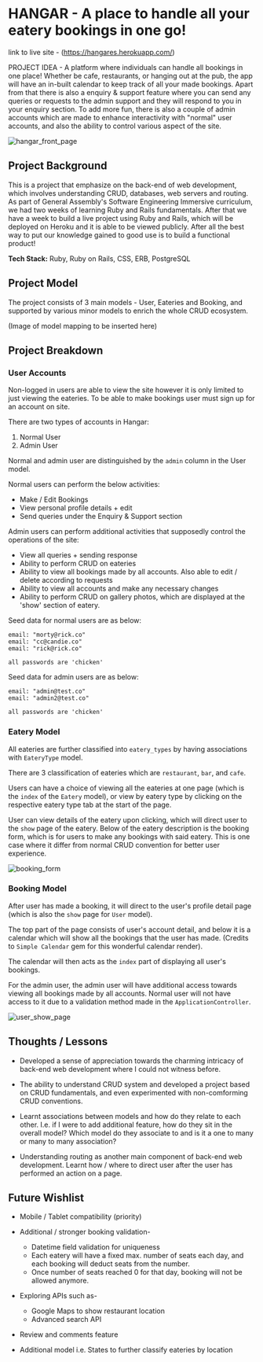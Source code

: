 # **HANGAR - A place to handle all your eatery bookings in one go!**

link to live site - (https://hangares.herokuapp.com/)

PROJECT IDEA - A platform where individuals can handle all bookings in one place! Whether be cafe, restaurants, or hanging out at the pub, the app will have an in-built calendar to keep track of all your made bookings. Apart from that there is also a enquiry & support feature where you can send any queries or requests to the admin support and they will respond to you in your enquiry section. To add more fun, there is also a couple of admin accounts which are made to enhance interactivity with "normal" user accounts, and also the ability to control various aspect of the site. 

![hangar_front_page](https://res.cloudinary.com/dpu8e4ucu/image/upload/v1662288366/Project%201%20Images/Screen_Shot_2022-09-04_at_8.38.01_pm_x9qbvj.png)

## **Project Background**

This is a project that emphasize on the back-end of web development, which involves understanding CRUD, databases, web servers and routing. As part of General Assembly's Software Engineering Immersive curriculum, we had two weeks of learning Ruby and Rails fundamentals. After that we have a week to build a live project using Ruby and Rails, which will be deployed on Heroku and it is able to be viewed publicly. After all the best way to put our knowledge gained to good use is to build a functional product!

**Tech Stack:** Ruby, Ruby on Rails, CSS, ERB, PostgreSQL

## **Project Model**

The project consists of 3 main models - User, Eateries and Booking, and supported by various minor models to enrich the whole CRUD ecosystem. 

(Image of model mapping to be inserted here)

## **Project Breakdown**

### **User Accounts**

Non-logged in users are able to view the site however it is only limited to just viewing the eateries. To be able to make bookings user must sign up for an account on site.

There are two types of accounts in Hangar:
1. Normal User
2. Admin User

Normal and admin user are distinguished by the `admin` column in the User model. 

Normal users can perform the below activities:
* Make / Edit Bookings
* View personal profile details + edit
* Send queries under the Enquiry & Support section

Admin users can perform additional activities that supposedly control the operations of the site:
* View all queries + sending response
* Ability to perform CRUD on eateries
* Ability to view all bookings made by all accounts. Also able to edit / delete according to requests
* Ability to view all accounts and make any necessary changes
* Ability to perform CRUD on gallery photos, which are displayed at the 'show' section of eatery.

Seed data for normal users are as below:
```
email: "morty@rick.co"
email: "cc@candie.co"
email: "rick@rick.co"

all passwords are 'chicken'
```

Seed data for admin users are as below:
```
email: "admin@test.co"
email: "admin2@test.co"

all passwords are 'chicken'
```
### **Eatery Model**

All eateries are further classified into `eatery_types` by having associations with `EateryType` model. 

There are 3 classification of eateries which are `restaurant`, `bar`, and `cafe`.

Users can have a choice of viewing all the eateries at one page (which is the `index` of the `Eatery` model), or view by eatery type by clicking on the respective eatery type tab at the start of the page.

User can view details of the eatery upon clicking, which will direct user to the `show` page of the eatery. Below of the eatery description is the booking form, which is for users to make any bookings with said eatery. This is one case where it differ from normal CRUD convention for better user experience. 

![booking_form](https://res.cloudinary.com/dpu8e4ucu/image/upload/v1662288366/Project%201%20Images/Screen_Shot_2022-09-04_at_8.37.46_pm_dnajy3.png)

### **Booking Model**

After user has made a booking, it will direct to the user's profile detail page (which is also the `show` page for `User` model).

The top part of the page consists of user's account detail, and below it is a calendar which will show all the bookings that the user has made. (Credits to `Simple Calendar` gem for this wonderful calendar render). 

The calendar will then acts as the `index` part of displaying all user's bookings.

For the admin user, the admin user will have additional access towards viewing all bookings made by all accounts. Normal user will not have access to it due to a validation method made in the `ApplicationController`.

![user_show_page](https://res.cloudinary.com/dpu8e4ucu/image/upload/v1662288365/Project%201%20Images/Screen_Shot_2022-09-04_at_8.37.03_pm_py417l.png)

## **Thoughts / Lessons**
* Developed a sense of appreciation towards the charming intricacy of back-end web development where I could not witness before.

* The ability to understand CRUD system and developed a project based on CRUD fundamentals, and even experimented with non-comforming CRUD conventions.

* Learnt associations between models and how do they relate to each other. I.e. if I were to add additional feature, how do they sit in the overall model? Which model do they associate to and is it a one to many or many to many association?

* Understanding routing as another main component of back-end web development. Learnt how / where to direct user after the user has performed an action on a page.

## **Future Wishlist**
* Mobile / Tablet compatibility (priority)
* Additional / stronger booking validation-
    * Datetime field validation for uniqueness
    * Each eatery will have a fixed max. number of seats each day, and each booking will deduct seats from the number.
    * Once number of seats reached 0 for that day, booking will not be allowed anymore.

* Exploring APIs such as- 
    * Google Maps to show restaurant location
    * Advanced search API 

* Review and comments feature
* Additional model i.e. States to further classify eateries by location






